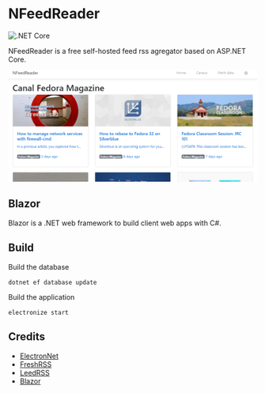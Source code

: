 # NFeedReader

![.NET Core](https://github.com/Monbsoft/NFeedReader/workflows/.NET%20Core/badge.svg?branch=master)

NFeedReader is a free self-hosted feed rss agregator based on ASP.NET Core.

![NFeedReader app displaying some feeds](doc/images/nfeedreader.png)

## Blazor

Blazor is a .NET web framework to build client web apps with C#.

## Build

Build the database

```
dotnet ef database update
```

Build the application

```
electronize start
```

## Credits

- [ElectronNet](https://github.com/ElectronNET/Electron.NET)
- [FreshRSS](https://github.com/FreshRSS/FreshRSS)
- [LeedRSS](https://github.com/LeedRSS/Leed)
- [Blazor](https://dotnet.microsoft.com/apps/aspnet/web-apps/blazor)
